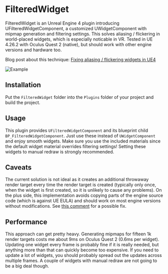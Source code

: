 # FilteredWidget

FilteredWidget is an Unreal Engine 4 plugin introducing UFilteredWidgetComponent, a customized UWidgetComponent with mipmap generation and filtering settings.
This solves aliasing / flickering in world-placed widgets, which is especially noticable in VR.
Tested in UE 4.26.2 with Oculus Quest 2 (native), but should work with other engine versions and hardware too.

Blog post about this technique:
[Fixing aliasing / flickering widgets in UE4](https://hollowdilnik.com/2021/01/09/widget-filtering.html)

![Example](example.png)

## Installation
Put the `FilteredWidget` folder into the `Plugins` folder of your project and build the project.

## Usage
This plugin provides `UFilteredWidgetComponent` and its blueprint child `BP_FilteredWidgetComponent`.
Just use these instead of `UWidgetComponent` and enjoy smooth widgets.
Make sure you use the included materials since the default widget material overrides filtering settings!
Setting these widgets to manual redraw is strongly recommended.

## Caveats
The current solution is not ideal as it creates an additional throwaway render target every time the render target is created (typically only once, when the widget is first created, so it is unlikely to cause any problems).
On the plus side, this implementation avoids copying parts of the engine source code (which is against UE EULA) and should work on most engine versions without modifications.
See [this comment](https://github.com/hollowdilnik/filtered-widget/blob/main/FilteredWidget/Source/FilteredWidget/Private/FilteredWidgetComponent.cpp#L11) for a possible fix.

## Performance
This approach can get pretty heavy.
Generating mipmaps for fifteen 1k render targets costs me about 9ms on Oculus Quest 2 (0.6ms per widget).
Updating one widget every frame is probably fine if it is really needed, but anything more than that can quickly become too expensive.
If you need to update a lot of widgets, you should probably spread out the updates across multiple frames.
A couple of widgets with manual redraw are not going to be a big deal though.
